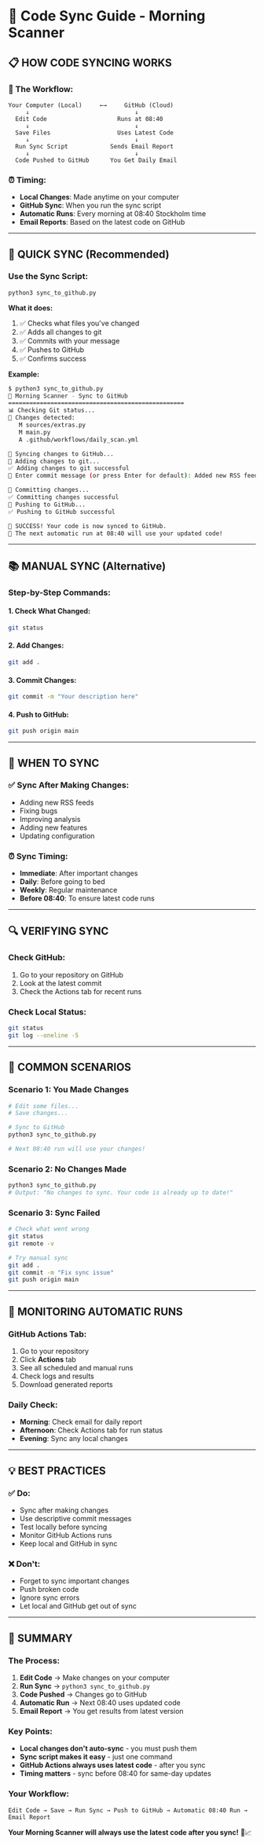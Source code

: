 # 🔄 Code Sync Guide - Morning Scanner

## 📋 **HOW CODE SYNCING WORKS**

### **🔄 The Workflow:**

```
Your Computer (Local)     ←→     GitHub (Cloud)
     ↓                              ↓
  Edit Code                    Runs at 08:40
     ↓                              ↓
  Save Files                   Uses Latest Code
     ↓                              ↓
  Run Sync Script            Sends Email Report
     ↓                              ↓
  Code Pushed to GitHub      You Get Daily Email
```

### **⏰ Timing:**
- **Local Changes**: Made anytime on your computer
- **GitHub Sync**: When you run the sync script
- **Automatic Runs**: Every morning at 08:40 Stockholm time
- **Email Reports**: Based on the latest code on GitHub

---

## 🚀 **QUICK SYNC (Recommended)**

### **Use the Sync Script:**
```bash
python3 sync_to_github.py
```

**What it does:**
1. ✅ Checks what files you've changed
2. ✅ Adds all changes to git
3. ✅ Commits with your message
4. ✅ Pushes to GitHub
5. ✅ Confirms success

**Example:**
```bash
$ python3 sync_to_github.py
🚀 Morning Scanner - Sync to GitHub
==================================================
📊 Checking Git status...
📝 Changes detected:
   M sources/extras.py
   M main.py
   A .github/workflows/daily_scan.yml

🔄 Syncing changes to GitHub...
🔄 Adding changes to git...
✅ Adding changes to git successful
💬 Enter commit message (or press Enter for default): Added new RSS feeds

🔄 Committing changes...
✅ Committing changes successful
🔄 Pushing to GitHub...
✅ Pushing to GitHub successful

🎉 SUCCESS! Your code is now synced to GitHub.
📅 The next automatic run at 08:40 will use your updated code!
```

---

## 📚 **MANUAL SYNC (Alternative)**

### **Step-by-Step Commands:**

#### **1. Check What Changed:**
```bash
git status
```

#### **2. Add Changes:**
```bash
git add .
```

#### **3. Commit Changes:**
```bash
git commit -m "Your description here"
```

#### **4. Push to GitHub:**
```bash
git push origin main
```

---

## 🎯 **WHEN TO SYNC**

### **✅ Sync After Making Changes:**
- Adding new RSS feeds
- Fixing bugs
- Improving analysis
- Adding new features
- Updating configuration

### **⏰ Sync Timing:**
- **Immediate**: After important changes
- **Daily**: Before going to bed
- **Weekly**: Regular maintenance
- **Before 08:40**: To ensure latest code runs

---

## 🔍 **VERIFYING SYNC**

### **Check GitHub:**
1. Go to your repository on GitHub
2. Look at the latest commit
3. Check the Actions tab for recent runs

### **Check Local Status:**
```bash
git status
git log --oneline -5
```

---

## 🚨 **COMMON SCENARIOS**

### **Scenario 1: You Made Changes**
```bash
# Edit some files...
# Save changes...

# Sync to GitHub
python3 sync_to_github.py

# Next 08:40 run will use your changes!
```

### **Scenario 2: No Changes Made**
```bash
python3 sync_to_github.py
# Output: "No changes to sync. Your code is already up to date!"
```

### **Scenario 3: Sync Failed**
```bash
# Check what went wrong
git status
git remote -v

# Try manual sync
git add .
git commit -m "Fix sync issue"
git push origin main
```

---

## 📱 **MONITORING AUTOMATIC RUNS**

### **GitHub Actions Tab:**
1. Go to your repository
2. Click **Actions** tab
3. See all scheduled and manual runs
4. Check logs and results
5. Download generated reports

### **Daily Check:**
- **Morning**: Check email for daily report
- **Afternoon**: Check Actions tab for run status
- **Evening**: Sync any local changes

---

## 💡 **BEST PRACTICES**

### **✅ Do:**
- Sync after making changes
- Use descriptive commit messages
- Test locally before syncing
- Monitor GitHub Actions runs
- Keep local and GitHub in sync

### **❌ Don't:**
- Forget to sync important changes
- Push broken code
- Ignore sync errors
- Let local and GitHub get out of sync

---

## 🎉 **SUMMARY**

### **The Process:**
1. **Edit Code** → Make changes on your computer
2. **Run Sync** → `python3 sync_to_github.py`
3. **Code Pushed** → Changes go to GitHub
4. **Automatic Run** → Next 08:40 uses updated code
5. **Email Report** → You get results from latest version

### **Key Points:**
- **Local changes don't auto-sync** - you must push them
- **Sync script makes it easy** - just one command
- **GitHub Actions always uses latest code** - after you sync
- **Timing matters** - sync before 08:40 for same-day updates

### **Your Workflow:**
```
Edit Code → Save → Run Sync → Push to GitHub → Automatic 08:40 Run → Email Report
```

**Your Morning Scanner will always use the latest code after you sync!** 🚀📈 